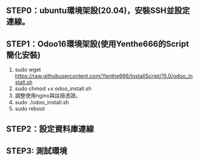 ## STEP0：ubuntu環境架設(20.04)，安裝SSH並設定連線。
## STEP1：Odoo16環境架設(使用Yenthe666的Script簡化安裝)
1. sudo wget https://raw.githubusercontent.com/Yenthe666/InstallScript/15.0/odoo_install.sh
2. sudo chmod +x odoo_install.sh
3. 調整使用nginx與註冊憑證。
4. sudo ./odoo_install.sh
5. sudo reboot

## STEP2：設定資料庫連線

## STEP3: 測試環境

